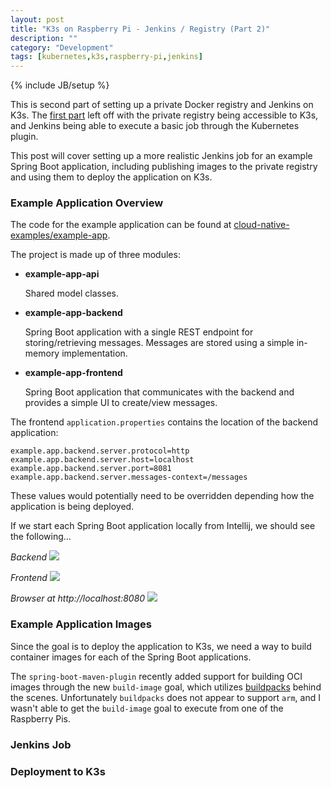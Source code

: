 ```yaml
---
layout: post
title: "K3s on Raspberry Pi - Jenkins / Registry (Part 2)"
description: ""
category: "Development"
tags: [kubernetes,k3s,raspberry-pi,jenkins]
---
```

{% include JB/setup %}

This is second part of setting up a private Docker registry and Jenkins on K3s. The [first part](https://bryanbende.com/development/2021/07/02/k3s-raspberry-pi-jenkins-registry-p1) left off with the private registry being accessible to K3s, and Jenkins being able to execute a basic job through the Kubernetes plugin.

This post will cover setting up a more realistic Jenkins job for an example Spring Boot application, including publishing images to the private registry and using them to deploy the application on K3s.

### Example Application Overview

The code for the example application can be found at [cloud-native-examples/example-app](https://github.com/bbende/cloud-native-examples/tree/main/example-app).

The project is made up of three modules:

* **example-app-api**

  Shared model classes.

* **example-app-backend**

  Spring Boot application with a single REST endpoint for storing/retrieving messages. Messages are stored using a simple in-memory implementation.

* **example-app-frontend**

  Spring Boot application that communicates with the backend and provides a simple UI to create/view messages.

The frontend `application.properties` contains the location of the backend application:

```
example.app.backend.server.protocol=http
example.app.backend.server.host=localhost
example.app.backend.server.port=8081
example.app.backend.server.messages-context=/messages
```

These values would potentially need to be overridden depending how the application is being deployed.

If we start each Spring Boot application locally from Intellij, we should see the following...

*Backend*
<img src="{{ BASE_PATH }}/assets/images/k3s-rpi-jenkins-pt2/01-example-app-backend-intellij.png" class="img-responsive">

*Frontend*
<img src="{{ BASE_PATH }}/assets/images/k3s-rpi-jenkins-pt2/02-example-app-frontend-intellij.png" class="img-responsive">

*Browser at http://localhost:8080*
<img src="{{ BASE_PATH }}/assets/images/k3s-rpi-jenkins-pt2/03-example-app-frontend-ui-local.png" class="img-responsive">

### Example Application Images

Since the goal is to deploy the application to K3s, we need a way to build container images for each of the Spring Boot applications.

The `spring-boot-maven-plugin` recently added support for building OCI images through the new `build-image` goal, which utilizes [buildpacks](https://buildpacks.io/) behind the scenes. Unfortunately `buildpacks` does not appear to support `arm`, and I wasn't able to get the `build-image` goal to execute from one of the Raspberry Pis.



### Jenkins Job

### Deployment to K3s
